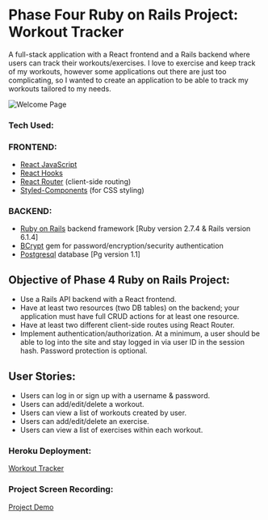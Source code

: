 # Phase Four Ruby on Rails Project: Workout Tracker

A full-stack application with a React frontend and a Rails backend where users can track their workouts/exercises. I love to exercise and keep track of my workouts, however some applications out there are just too complicating, so I wanted to create an application to be able to track my workouts tailored to my needs. 

<img src="/client/src/images/workout_tracker_welcomepage.jpg" alt="Welcome Page">

### Tech Used:
### FRONTEND:
* <a href="https://reactjs.org/" target="_blank">React JavaScript</a>
* <a href="https://reactjs.org/docs/hooks-intro.html" target="_blank">React Hooks</a>
* <a href="https://v5.reactrouter.com/web/guides/quick-start" target="_blank">React Router</a> (client-side routing)
* <a href="https://styled-components.com/" target="_blank">Styled-Components</a> (for CSS styling)
### BACKEND:
* <a href="https://guides.rubyonrails.org/" target="_blank">Ruby on Rails</a> backend framework [Ruby version 2.7.4 & Rails version 6.1.4]
* <a href="https://www.npmjs.com/package/bcrypt" target="_blank">BCrypt</a> gem for password/encryption/security authentication
* <a href="https://www.postgresql.org/" target="_blank">Postgresql</a> database [Pg version 1.1]

## Objective of Phase 4 Ruby on Rails Project:
* Use a Rails API backend with a React frontend.
* Have at least two resources (two DB tables) on the backend; your application must have full CRUD actions for at least one resource.
* Have at least two different client-side routes using React Router.
* Implement authentication/authorization. At a minimum, a user should be able to log into the site and stay logged in via user ID in the session hash. Password protection is optional.

## User Stories:
* Users can log in or sign up with a username & password.
* Users can add/edit/delete a workout.
* Users can view a list of workouts created by user.
* Users can add/edit/delete an exercise. 
* Users can view a list of exercises within each workout.

### Heroku Deployment:
<a href="https://cj-workout-tracker.herokuapp.com/" target="_blank">Workout Tracker</a>

### Project Screen Recording:
<a href="https://www.dropbox.com/s/ytaz9n65xumh5yb/Phase%204%20Rails%20Project%20Screen%20Recording.mov?dl=0" target="_blank">Project Demo</a>

